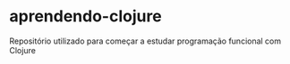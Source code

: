# aprendendo-clojure
Repositório utilizado para começar a estudar programação funcional com Clojure
